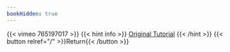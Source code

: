 ```yaml
---
bookHidden: true
---
```


{{< vimeo 765197017 >}}
{{< hint info >}}
[Original Tutorial](https://youtu.be/wPc7XIhgxkE)
{{< /hint >}}
{{< button relref="/" >}}Return{{< /button >}}


